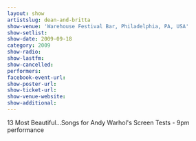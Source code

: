 ```yaml
---
layout: show
artistslug: dean-and-britta
show-venue: 'Warehouse Festival Bar, Philadelphia, PA, USA'
show-setlist: 
show-date: 2009-09-18
category: 2009
show-radio: 
show-lastfm: 
show-cancelled: 
performers: 
facebook-event-url: 
show-poster-url: 
show-ticket-url: 
show-venue-website: 
show-additional: 
---
```


13 Most Beautiful...Songs for Andy Warhol\'s Screen Tests - 9pm performance